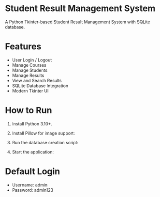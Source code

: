 # Student Result Management System

A Python Tkinter-based Student Result Management System with SQLite database.

# Features
- User Login / Logout
- Manage Courses
- Manage Students
- Manage Results
- View and Search Results
- SQLite Database Integration
- Modern Tkinter UI

# How to Run
1. Install Python 3.10+.
2. Install Pillow for image support:

3. Run the database creation script:

4. Start the application:


# Default Login
- Username: admin  
- Password: admin123
